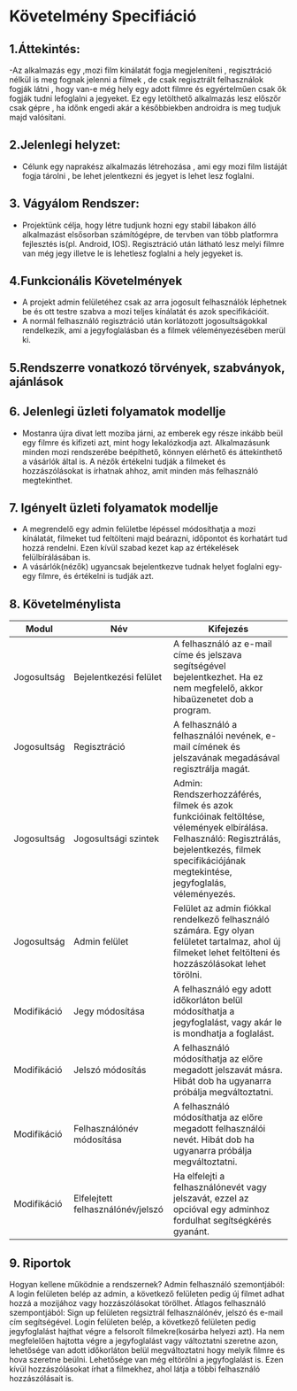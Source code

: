 # Követelmény Specifiáció

## 1.Áttekintés:
-Az alkalmazás egy ,mozi film kinálatát fogja megjeleníteni , regisztráció nélkül is meg fognak jelenni a filmek , de csak regisztrált felhasználok fogják látni , hogy van-e még hely egy adott filmre és egyértelműen csak ők fogják tudni lefoglalni a jegyeket. Ez egy letölthető alkalmazás lesz előszőr csak gépre , ha időnk engedi akár a későbbiekben androidra is meg tudjuk majd valósítani. 

## 2.Jelenlegi helyzet:
- Célunk egy naprakész alkalmazás létrehozása , ami egy mozi film listáját fogja tárolni , be lehet jelentkezni és jegyet is lehet lesz foglalni.

## 3. Vágyálom Rendszer:
- Projektünk célja, hogy létre tudjunk hozni egy stabil lábakon álló alkalmazást elsősorban számítógépre, de tervben van több platformra
fejlesztés is(pl. Android, IOS). Regisztráció után látható lesz melyi filmre van még jegy illetve le is lehetlesz foglalni a hely jegyeket is. 
  
## 4.Funkcionális Követelmények
- A projekt admin felületéhez csak az arra jogosult felhasználók léphetnek be és ott testre szabva a mozi teljes kínálatát és azok specifikációit.
- A normál felhasználó regisztráció után korlátozott jogosultságokkal rendelkezik, ami a jegyfoglalásban és a filmek véleményezésében merül ki.
  
## 5.Rendszerre vonatkozó törvények, szabványok, ajánlások

## 6. Jelenlegi üzleti folyamatok modellje
- Mostanra újra divat lett moziba járni, az emberek egy része inkább beül egy filmre és kifizeti azt, mint hogy lekalózkodja azt.
Alkalmazásunk minden mozi rendszerébe beépíthető, könnyen elérhető és áttekinthető a vásárlók által is. A nézők értékelni tudják a filmeket és hozzászólásokat is írhatnak ahhoz, amit minden más felhasználó megtekinthet.

## 7. Igényelt üzleti folyamatok modellje
- A megrendelő egy admin felületbe lépéssel módosíthatja a mozi kínálatát, filmeket tud feltölteni majd beárazni, időpontot és korhatárt tud hozzá rendelni. Ezen kívül szabad kezet kap az értékelések felülbírálásában is.
- A vásárlók(nézők) ugyancsak bejelentkezve tudnak helyet foglalni egy-egy filmre, és értékelni is tudják azt.

## 8. Követelménylista

|Modul|Név|Kifejezés|
|---|---|---|
|Jogosultság|Bejelentkezési felület|A felhasználó az e-mail címe és jelszava segítségével bejelentkezhet. Ha ez nem megfelelő, akkor hibaüzenetet dob a program.|
|Jogosultság|Regisztráció|A felhasználó a felhasználói nevének, e-mail címének és jelszavának megadásával regisztrálja magát.|
|Jogosultság|Jogosultsági szintek|Admin: Rendszerhozzáférés, filmek és azok funkcióinak feltöltése, vélemények elbírálása. Felhasználó: Regisztrálás, bejelentkezés, filmek specifikációjának megtekintése, jegyfoglalás, véleményezés.|
|Jogosultság|Admin felület|Felület az admin fiókkal rendelkező felhasználó számára. Egy olyan felületet tartalmaz, ahol új filmeket lehet feltölteni és hozzászólásokat lehet törölni.
|Modifikáció|Jegy módosítása| A felhasználó egy adott időkorláton belül módosíthatja a jegyfoglalást, vagy akár le is mondhatja a foglalást.|
|Modifikáció|Jelszó módosítás|A felhasználó módosíthatja az előre megadott jelszavát másra. Hibát dob ha ugyanarra próbálja megváltoztatni.|
|Modifikáció|Felhasználónév módosítása|A felhasználó módosíthatja az előre megadott felhasználói nevét. Hibát dob ha ugyanarra próbálja megváltoztatni.|
|Modifikáció| Elfelejtett felhasználónév/jelszó| Ha elfelejti a felhasználónevét vagy jelszavát, ezzel az opcióval egy adminhoz fordulhat segítségkérés gyanánt.|

## 9. Riportok
Hogyan kellene működnie a rendszernek?
 Admin felhasználó szemontjából: A login felületen belép az admin, a következő felületen pedig új filmet adhat hozzá a mozijához vagy hozzászólásokat törölhet.
 Átlagos felhasználó szempontjából: Sign up felületen regsiztrál felhasználónév, jelszó és e-mail cím segítségével. 
Login felületen belép, a következő felületen pedig jegyfoglalást hajthat végre a felsorolt filmekre(kosárba helyezi azt).
Ha nem megfelelően hajtotta végre a jegyfoglalást vagy változtatni szeretne azon, lehetősége van adott időkorláton belül megváltoztatni hogy melyik filmre és hova szeretne beülni. Lehetősége van még eltörölni a jegyfoglalást is.
Ezen kívül hozzászólásokat írhat a filmekhez, ahol látja a többi felhasználó hozzászólásait is.
